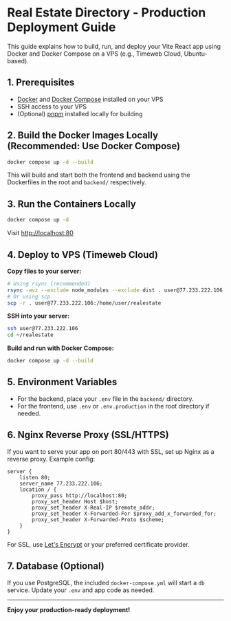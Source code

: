 # Real Estate Directory - Production Deployment Guide

This guide explains how to build, run, and deploy your Vite React app using Docker and Docker Compose on a VPS (e.g., Timeweb Cloud, Ubuntu-based).

## 1. Prerequisites
- [Docker](https://docs.docker.com/get-docker/) and [Docker Compose](https://docs.docker.com/compose/install/) installed on your VPS
- SSH access to your VPS
- (Optional) [pnpm](https://pnpm.io/) installed locally for building

## 2. Build the Docker Images Locally (Recommended: Use Docker Compose)
```sh
docker compose up -d --build
```
This will build and start both the frontend and backend using the Dockerfiles in the root and `backend/` respectively.

## 3. Run the Containers Locally
```sh
docker compose up -d
```
Visit [http://localhost:80](http://localhost:80)

## 4. Deploy to VPS (Timeweb Cloud)
**Copy files to your server:**
```sh
# Using rsync (recommended)
rsync -avz --exclude node_modules --exclude dist . user@77.233.222.106:/home/user/realestate
# Or using scp
scp -r . user@77.233.222.106:/home/user/realestate
```

**SSH into your server:**
```sh
ssh user@77.233.222.106
cd ~/realestate
```

**Build and run with Docker Compose:**
```sh
docker compose up -d --build
```

## 5. Environment Variables
- For the backend, place your `.env` file in the `backend/` directory.
- For the frontend, use `.env` or `.env.production` in the root directory if needed.

## 6. Nginx Reverse Proxy (SSL/HTTPS)
If you want to serve your app on port 80/443 with SSL, set up Nginx as a reverse proxy. Example config:

```
server {
    listen 80;
    server_name 77.233.222.106;
    location / {
        proxy_pass http://localhost:80;
        proxy_set_header Host $host;
        proxy_set_header X-Real-IP $remote_addr;
        proxy_set_header X-Forwarded-For $proxy_add_x_forwarded_for;
        proxy_set_header X-Forwarded-Proto $scheme;
    }
}
```

For SSL, use [Let's Encrypt](https://certbot.eff.org/) or your preferred certificate provider.

## 7. Database (Optional)
If you use PostgreSQL, the included `docker-compose.yml` will start a `db` service. Update your `.env` and app code as needed.

---

**Enjoy your production-ready deployment!** 